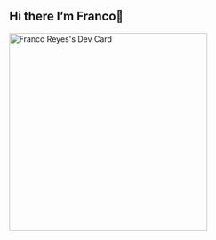 ## Hi there I’m Franco👋
<a href="https://app.daily.dev/frankito_re"><img src="https://api.daily.dev/devcards/v2/jcyBu3UmUySzUTenWySqB.png?type=default&r=nis" width="356" alt="Franco Reyes's Dev Card"/></a>
